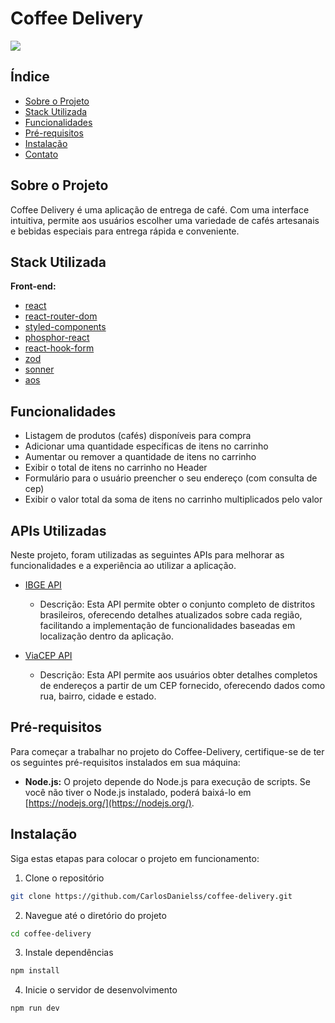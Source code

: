 # Coffee Delivery

<img src="https://i.imgur.com/1Wi5t7a.png" />

## Índice

- [Sobre o Projeto](#sobre-o-projeto)
- [Stack Utilizada](#stack-utilizada)
- [Funcionalidades](#funcionalidades)
- [Pré-requisitos](#pré-requisitos)
- [Instalação](#instalação)
- [Contato](#contato)

## Sobre o Projeto

Coffee Delivery é uma aplicação de entrega de café. Com uma interface intuitiva, permite aos usuários escolher uma variedade de cafés artesanais e bebidas especiais para entrega rápida e conveniente.

## Stack Utilizada

**Front-end:** 
- [react](https://react.dev/)
- [react-router-dom](https://reactrouter.com/en/main)
- [styled-components](https://styled-components.com/)
- [phosphor-react](https://phosphoricons.com/)
- [react-hook-form](https://www.react-hook-form.com/)
- [zod](https://zod.dev/)
- [sonner](https://sonner.emilkowal.ski/)
- [aos](https://michalsnik.github.io/aos/)

## Funcionalidades

- Listagem de produtos (cafés) disponíveis para compra
- Adicionar uma quantidade específicas de itens no carrinho
- Aumentar ou remover a quantidade de itens no carrinho
- Exibir o total de itens no carrinho no Header
- Formulário para o usuário preencher o seu endereço (com consulta de cep)
- Exibir o valor total da soma de itens no carrinho multiplicados pelo valor

## APIs Utilizadas
Neste projeto, foram utilizadas as seguintes APIs para melhorar as funcionalidades e a experiência ao utilizar a aplicação.

- [IBGE API](https://servicodados.ibge.gov.br/api/docs/localidades)
  - Descrição: Esta API permite obter o conjunto completo de distritos brasileiros, oferecendo detalhes atualizados sobre cada região, facilitando a implementação de funcionalidades baseadas em localização dentro da aplicação.

- [ViaCEP API](https://viacep.com.br/)
  - Descrição: Esta API permite aos usuários obter detalhes completos de endereços a partir de um CEP fornecido, oferecendo dados como rua, bairro, cidade e estado.

## Pré-requisitos

Para começar a trabalhar no projeto do Coffee-Delivery, certifique-se de ter os seguintes pré-requisitos instalados em sua máquina:

- **Node.js:** O projeto depende do Node.js para execução de scripts. Se você não tiver o Node.js instalado, poderá baixá-lo em [https://nodejs.org/](https://nodejs.org/).

## Instalação

Siga estas etapas para colocar o projeto em funcionamento:

1. Clone o repositório
```sh
git clone https://github.com/CarlosDanielss/coffee-delivery.git
```
2. Navegue até o diretório do projeto
```sh
cd coffee-delivery
```
3. Instale dependências
```sh
npm install
```
4. Inicie o servidor de desenvolvimento
```sh
npm run dev
```
